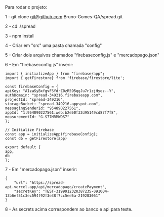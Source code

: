 Para rodar o projeto:

1 - git clone git@github.com:Bruno-Gomes-QA/spread.git

2 - cd .\spread

3 - npm install

4 - Criar em "src" uma pasta chamada "config"

5 - Criar dois arquivos chamados "firebaseconfig.js" e "mercadopago.json"

6 - Em "firebaseconfig.js" inserir:

    import { initializeApp } from "firebase/app";
    import { getFirestore} from 'firebase/firestore/lite';

    const firebaseConfig = {
    apiKey: "AIzaSyBxfgvFSYdrZ0zR595qgJu7r1zjHyez--Y",
    authDomain: "spread-349216.firebaseapp.com",
    projectId: "spread-349216",
    storageBucket: "spread-349216.appspot.com",
    messagingSenderId: "954890227561",
    appId: "1:954890227561:web:b2e50f32d95149cd87f7f8",
    measurementId: "G-S77MRMWDS7"
    };

    // Initialize Firebase
    const app = initializeApp(firebaseConfig);
    const db = getFirestore(app)

    export default {
    app,
    db
    };

7 - Em "mercadopago.json" inserir:

    {
        "url": "https://spread-api.vercel.app/api/mercadopago/createPayment",
        "secretKey": "TEST-3199912320387235-091004-13b6ef51c3ec594f92f3e38f7cc5ee5a-219283061"
    }

8 - As secrets acima correspondem ao banco e api para teste.
